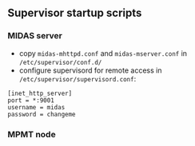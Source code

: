 ## Supervisor startup scripts

### MIDAS server

- copy `midas-mhttpd.conf` and `midas-mserver.conf` in `/etc/supervisor/conf.d/`
- configure supervisord for remote access in `/etc/supervisor/supervisord.conf`:
```
[inet_http_server]
port = *:9001
username = midas
password = changeme

```

### MPMT node

